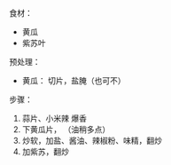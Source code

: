 
食材：

* 黄瓜
* 紫苏叶

预处理：

* 黄瓜： 切片，盐腌（也可不）


步骤：

1. 蒜片、小米辣 爆香
2. 下黄瓜片， （油稍多点）
3. 炒软，加盐、酱油、辣椒粉、味精，翻炒
4. 加紫苏，翻炒

